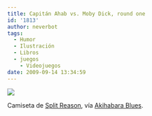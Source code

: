 ```yaml
---
title: Capitán Ahab vs. Moby Dick, round one
id: '1813'
author: neverbot
tags:
  - Humor
  - Ilustración
  - Libros
  - juegos
    - Videojuegos
date: 2009-09-14 13:34:59
---
```


[![](./3700458713_b265b23fbf.jpg)](http://akihabarablues.com/2009/07/08/moby-dick-street-fighter-ii-camiseta-wtf/)

Camiseta de [Split Reason](http://www.splitreason.com/product/736#), vía [Akihabara Blues](http://akihabarablues.com/2009/07/08/moby-dick-street-fighter-ii-camiseta-wtf/).